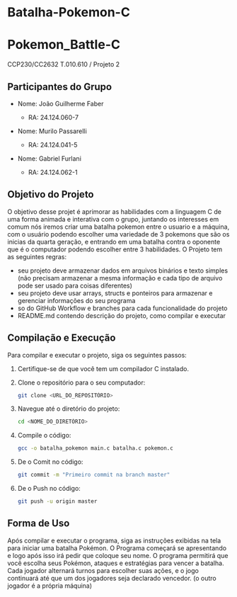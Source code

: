 # Batalha-Pokemon-C
# Pokemon_Battle-C
CCP230/CC2632 T.010.610 / Projeto 2 
## Participantes do Grupo

- Nome: João Guilherme Faber
  - RA: 24.124.060-7

- Nome: Murilo Passarelli 
  - RA: 24.124.041-5

- Nome: Gabriel Furlani 
  - RA: 24.124.062-1


## Objetivo do Projeto

O objetivo desse projet é aprimorar as habilidades com a linguagem C de uma forma animada e interativa com o grupo, juntando os interesses em comum nós iremos criar uma batalha pokemon entre o usuario e a máquina, com o usuário podendo escolher uma variedade de 3 pokemons que são os inicias da quarta geração, e entrando em uma batalha contra o oponente que é o computador podendo escolher entre 3 habilidades.
O Projeto tem as seguintes regras:
- seu projeto deve armazenar dados em arquivos binários e texto simples (não precisam armazenar a mesma informação e cada tipo de arquivo pode ser usado para coisas diferentes)
- seu projeto deve usar arrays, structs e ponteiros para armazenar e gerenciar informações do seu programa
- so do GitHub Workflow e branches para cada funcionalidade do projeto
- README.md contendo descrição do projeto, como compilar e executar
## Compilação e Execução

Para compilar e executar o projeto, siga os seguintes passos:

1. Certifique-se de que você tem um compilador C instalado.
2. Clone o repositório para o seu computador:

    ```sh
    git clone <URL_DO_REPOSITÓRIO>
    ```
   
3. Navegue até o diretório do projeto:

    ```sh
    cd <NOME_DO_DIRETÓRIO>
    ```

4. Compile o código:

    ```sh
    gcc -o batalha_pokemon main.c batalha.c pokemon.c
    ```
5. De o Comit no código:

   ```sh
   git commit -m "Primeiro commit na branch master"
   ```
7. De o Push no código:

    ```sh
    git push -u origin master
    ```

## Forma de Uso

Após compilar e executar o programa, siga as instruções exibidas na tela para iniciar uma batalha Pokémon. O Programa começará se apresentando e logo após isso irá pedir que coloque seu nome. O programa permitirá que você escolha seus Pokémon, ataques e estratégias para vencer a batalha. Cada jogador alternará turnos para escolher suas ações, e o jogo continuará até que um dos jogadores seja declarado vencedor. (o outro jogador é a própria máquina)
